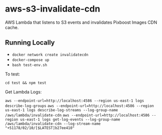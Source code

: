 # aws-s3-invalidate-cdn
AWS Lambda that listens to S3 events and invalidates Pixboost Images CDN cache.

## Running Locally

* `docker network create invalidatecdn`
* `docker-compose up`
* `bash test-env.sh`

To test:

`cd test && npm test`

Get Lambda Logs: 

`aws --endpoint-url=http://localhost:4586 --region us-east-1 logs describe-log-groups`
`aws --endpoint-url=http://localhost:4586 --region us-east-1 logs describe-log-streams --log-group-name /aws/lambda/invalidate-cdn`
`aws --endpoint-url=http://localhost:4586 --region us-east-1 logs get-log-events --log-group-name /aws/lambda/invalidate-cdn --log-stream-name "+51178/02/10/[$LATEST]b27ee410"`